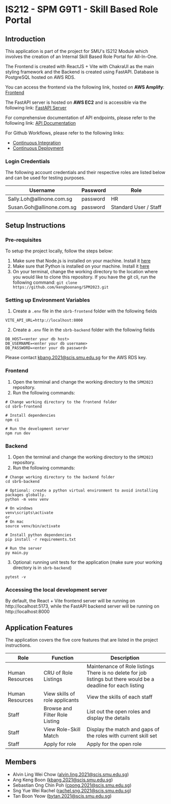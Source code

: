 # IS212 - SPM G9T1 - Skill Based Role Portal

## Introduction

This application is part of the project for SMU's IS212 Module which involves the creation of an Internal Skill Based Role Portal for All-In-One.

The Frontend is created with ReactJS + Vite with ChakraUI as the main styling framework and the Backend is created using FastAPI. Database is PostgreSQL hosted on AWS RDS.

You can access the frontend via the following link, hosted on **AWS Amplify**: [Frontend](https://main.d3pyqqj74i8c7p.amplifyapp.com/)

The FastAPI server is hosted on **AWS EC2** and is accessible via the following link: [FastAPI Server](https://5780jtn894.execute-api.us-east-1.amazonaws.com/v1)

For comprehensive documentation of API endpoints, please refer to the following link: [API Documentation](http://54.82.236.192:8000/docs)

For Github Workflows, please refer to the following links:
* [Continuous Integration](https://github.com/kengboonang/SPM2023/blob/main/.github/workflows/On%20PR.yaml)
* [Continuous Deployment](https://github.com/kengboonang/SPM2023/blob/main/.github/workflows/On%20Main%20Push.yaml)

### Login Credentials

The following account credentials and their respective roles are listed below and can be used for testing purposes.

<table>
    <thead>
        <tr>
            <th>Username</th>
            <th>Password</th>
            <th>Role</th>
        </tr>
    </thead>
    <tbody>
        <tr>
            <td>Sally.Loh@allinone.com.sg</td>
            <td>password</td>
            <td>HR</td>
        </tr>
        <tr>
            <td>Susan.Goh@allinone.com.sg</td>
            <td>password</td>
            <td>Standard User / Staff</td>
        </tr>
    </tbody>
</table>

## Setup Instructions

### Pre-requisites

To setup the project locally, follow the steps below:

1. Make sure that Node.js is installed on your machine. Install it [here](https://nodejs.org/en/download)
2. Make sure that Python is installed on your machine. Install it [here](https://www.python.org/downloads)
3. On your terminal, change the working directory to the location where you would like to clone this repository. If you have the git cli, run the following command: `git clone https://github.com/kengboonang/SPM2023.git`

### Setting up Environment Variables

1. Create a `.env` file in the `sbrb-frontend` folder with the following fields

```
VITE_API_URL=http://localhost:8000
```

2. Create a `.env` file in the `sbrb-backend` folder with the following fields

```
DB_HOST=<enter your db host>
DB_USERNAME=<enter your db username>
DB_PASSWORD=<enter your db password>
```

Please contact kbang.2021@scis.smu.edu.sg for the AWS RDS key.

### Frontend

1. Open the terminal and change the working directory to the `SPM2023` repository.
2. Run the following commands:

```
# Change working directory to the frontend folder
cd sbrb-frontend

# Install dependencies
npm ci

# Run the development server
npm run dev
```

### Backend

1. Open the terminal and change the working directory to the `SPM2023` repository.
2. Run the following commands:

```
# Change working directory to the backend folder
cd sbrb-backend

# Optional: create a python virtual environment to avoid installing packages globally.
python -m venv venv

# On windows
venv\scripts\activate
or
# On mac
source venv/bin/activate

# Install python dependencies
pip install -r requirements.txt

# Run the server
py main.py
```

3. Optional: running unit tests for the application (make sure your working directory is in `sbrb-backend`)

```
pytest -v
```

### Accessing the local development server

By default, the React + Vite frontend server will be running on http://localhost:5173, while the FastAPI backend server will be running on http://localhost:8000

## Application Features

The application covers the five core features that are listed in the project instructions.

<table>
    <thead>
        <tr>
            <th>Role</th>
            <th>Function</th>
            <th>Description</th>
        </tr>
    </thead>
    <tbody>
        <tr>
            <td>Human Resources</td>
            <td>CRU of Role Listings</td>
            <td>Maintenance of Role listings<br/>There is no delete for job listings but there would be a deadline for each listing</td>
        </tr>
        <tr>
            <td>Human Resources</td>
            <td>View skills of role applicants</td>
            <td>View the skills of each staff</td>
        </tr>
        <tr>
            <td>Staff</td>
            <td>Browse and Filter Role Listing</td>
            <td>List out the open roles and display the details</td>
        </tr>
        <tr>
            <td>Staff</td>
            <td>View Role-Skill Match</td>
            <td>Display the match and gaps of the roles with current skill set</td>
        </tr>
        <tr>
            <td>Staff</td>
            <td>Apply for role</td>
            <td>Apply for the open role</td>
        </tr>
    </tbody>
</table>

## Members

- Alvin Ling Wei Chow (alvin.ling.2021@scis.smu.edu.sg)
- Ang Keng Boon (kbang.2021@scis.smu.edu.sg)
- Sebastian Ong Chin Poh (cpong.2021@scis.smu.edu.sg)
- Sng Yue Wei Rachel (rachel.sng.2021@scis.smu.edu.sg)
- Tan Boon Yeow (bytan.2021@scis.smu.edu.sg)
